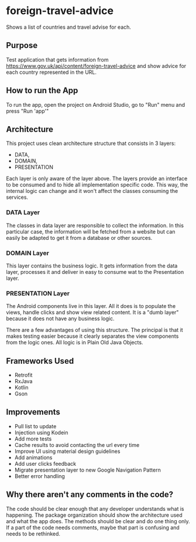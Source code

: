 # foreign-travel-advice
Shows a list of countries and travel advise for each.

## Purpose
Test application that gets information from https://www.gov.uk/api/content/foreign-travel-advice and show advice for each country represented in the URL.

## How to run the App
To run the app, open the project on Android Studio, go to "Run" menu and press "Run 'app'"


## Architecture
This project uses clean architecture structure that consists in 3 layers:
- DATA,
- DOMAIN,
- PRESENTATION

Each layer is only aware of the layer above. The layers provide an interface to be consumed and to hide all implementation specific code. This way, the internal logic can change and it won't affect the classes consuming the services.

### DATA Layer
The classes in data layer are responsible to collect the information. In this particular case, the information will be fetched from a website but can easily be adapted to get it from a database or other sources.

### DOMAIN Layer
This layer contains the business logic. It gets information from the data layer, processes it and deliver in easy to consume wat to the Presentation layer.

### PRESENTATION Layer
The Android components live in this layer. All it does is to populate the views, handle clicks and show view related content. It is a "dumb layer" because it does not have any business logic. 

There are a few advantages of using this structure. The principal is that it makes testing easier because it clearly separates the view components from the logic ones. All logic is in Plain Old Java Objects.

## Frameworks Used
* Retrofit 
* RxJava
* Kotlin
* Gson

## Improvements
* Pull list to update
* Injection using Kodein
* Add more tests
* Cache results to avoid contacting the url every time
* Improve UI using material design guidelines
* Add animations
* Add user clicks feedback
* Migrate presentation layer to new Google Navigation Pattern
* Better error handling

## Why there aren't any comments in the code?
The code should be clear enough that any developer understands what is happening. The package organization should show the architecture used and what the app does. The methods should be clear and do one thing only. If a part of the code needs comments, maybe that part is confusing and needs to be rethinked.

